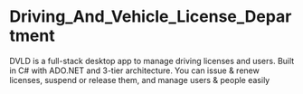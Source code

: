 # Driving_And_Vehicle_License_Department
DVLD is a full-stack desktop app to manage driving licenses and users. Built in C# with ADO.NET and 3-tier architecture. You can issue &amp; renew licenses, suspend or release them, and manage users &amp; people easily
